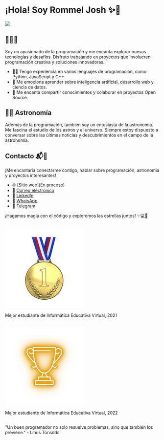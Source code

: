 # ¡Hola! Soy Rommel Josh ✨👋
![](Rommel%20Jooshj.png)

## 👨‍💻🌟
Soy un apasionado de la programación y me encanta explorar nuevas tecnologías y desafíos. Disfruto trabajando en proyectos que involucren programación creativa y soluciones innovadoras.

- 👨‍💻 Tengo experiencia en varios lenguajes de programación, como Python, JavaScript y C++.
- 🌟 Me emociona aprender sobre inteligencia artificial, desarrollo web y ciencia de datos.
- 🚀 Me encanta compartir conocimientos y colaborar en proyectos Open Source.

## 🌌💫 Astronomía
Además de la programación, también soy un entusiasta de la astronomía. Me fascina el estudio de los astros y el universo. Siempre estoy dispuesto a conversar sobre las últimas noticias y descubrimientos en el campo de la astronomía.

## Contacto 📬🌟
¡Me encantaría conectarme contigo, hablar sobre programación, astronomía y proyectos interesantes!

- 🌐 [Sitio web](En proceso)
- 📧 [Correo electrónico](rommeljoshuarizolopez@gmail.com)
- 💼 [LinkedIn](https://www.linkedin.com/in/rommel-rizo-06365063/)
- 📱 [WhatsApp](https://wa.link/5fcjoc)
- 💬 [Telegram](https://t.me/@Rommel_josh)

¡Hagamos magia con el código y exploremos las estrellas juntos! ✨💻🌌
##
[![Mejor estudiante de Informática Educativa Virtual, 2022](Trofeo.png)](enlace/a/más/información)

Mejor estudiante de Informática Educativa Virtual, 2021
##
[![Mejor estudiante de Informática Educativa Virtual, 2022](Trofeo1.png)](enlace/a/más/información)

Mejor estudiante de Informática Educativa Virtual, 2022
##
"Un buen programador no solo resuelve problemas, sino que también los previene." - Linus Torvalds

